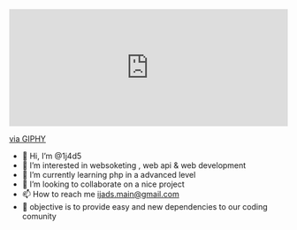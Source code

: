 
<div style="width:100%;height:0;padding-bottom:42%;position:relative;"><iframe src="https://giphy.com/embed/10zxDv7Hv5RF9C" width="100%" height="100%" style="position:absolute" frameBorder="0" class="giphy-embed" allowFullScreen></iframe></div><p><a href="https://giphy.com/gifs/loop-computer-matrix-10zxDv7Hv5RF9C">via GIPHY</a></p>









- 👋 Hi, I’m @1j4d5
- 👀 I’m interested in websoketing , web api & web development
- 🌱 I’m currently learning php in a advanced level
- 💞️ I’m looking to collaborate on a nice project
- 📫 How to reach me ijads.main@gmail.com
- 🔑 objective is to provide easy and new dependencies to our coding comunity 
